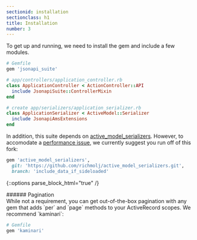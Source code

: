 ```yaml
---
sectionid: installation
sectionclass: h1
title: Installation
number: 3
---
```


To get up and running, we need to install the gem and include a few
modules.

```ruby
# Gemfile
gem 'jsonapi_suite'

# app/controllers/application_controller.rb
class ApplicationController < ActionController::API
  include JsonapiSuite::ControllerMixin
end

# create app/serializers/application_serializer.rb
class ApplicationSerializer < ActiveModel::Serializer
  include JsonapiAmsExtensions
end
```

In addition, this suite depends on [active_model_serializers](github.com/rails-api/active_model_serializers). However, to accomodate a [performance issue](https://github.com/rails-api/active_model_serializers/pull/1931), we currently suggest you run off of this fork:

```ruby
gem 'active_model_serializers',
  git: 'https://github.com/richmolj/active_model_serializers.git',
  branch: 'include_data_if_sideloaded'
```

{::options parse_block_html="true" /}
<div class='note info'>
###### Pagination
  <div class='note-content'>
  While not a requirement, you can get out-of-the-box pagination with any gem that adds `per` and `page` methods to your ActiveRecord scopes. We recommend `kaminari`:

```ruby
# Gemfile
gem 'kaminari'
```
  </div>
</div>
<div style="height: 15rem;" />
